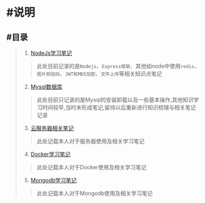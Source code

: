 # #说明


## #目录


>1. [NodeJs学习笔记](./Nodejs/index.md)
>
>> 此处目前记录的是`Nodejs`、`Express框架`、其他如node中使用`redis`、`图片校验码`、`JWT和MD5加密`、`文件上传`等相关知识点笔记
>
>2. [Mysql数据库](./Mysql/index.md)
>
>> 此处目前只记录的是Mysql的安装卸载以及一些基本操作,其他知识学习时间较早,当时未形成笔记,留待以后重新进行知识梳理与相关笔记记录
>
>3. [云服务器相关笔记](./cloud-services/README.md)
>
>> 此处记载本人对于服务器使用及相关学习笔记
>
>4. [Docker学习笔记](./Docker/index.md)
>
>> 此处记载本人对于Docker使用及相关学习笔记
>
>5. [Mongodb学习笔记](./Mongodb/index.md)
>
>> 此处记载本人对于Mongodb使用及相关学习笔记
>


